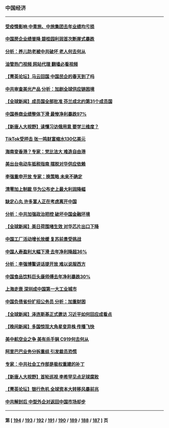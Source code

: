 ### 中国经济
---
#### [受疫情影响 中青旅、中旅集团去年业绩均亏损](../../pages/ncid283/n13963436.md?04021245) 
#### [中国房企业绩普降 碧桂园利润首次断崖式暴跌](../../pages/ncid283/n13963401.md?04021245) 
#### [分析：养儿防老被中共破坏 老人何去何从](../../pages/ncid283/n13962933.md?04021245) 
#### [油管热门视频 网站代理 翻墙必看视频](http://138.2.39.72:81/youtube.html?epic-marker?04021245)
#### [【菁英论坛】马云回国 中国民企的春天到了吗](../../pages/ncid283/n13963374.md?04021245) 
#### [中共审查美光产品 分析：加剧全球供应链困境](../../pages/ncid283/n13963146.md?04021245) 
#### [【全球新闻】成员国全部批准 芬兰成北约第31个成员国](../../pages/ncid283/n13963059.md?04021245) 
#### [中国券商业绩整体下滑 最惨净利暴跌97%](../../pages/ncid283/n13962821.md?04021245) 
#### [【新唐人大视野】读懂习访俄用意 要学三维度？](../../pages/ncid283/n13962789.md?04021245) 
#### [TikTok受抨击 张一鸣财富缩水130亿美元](../../pages/ncid283/n13962772.md?04021245) 
#### [海南变香港？专家：党比法大 难造自由港](../../pages/ncid283/n13962292.md?04021245) 
#### [美出台电动车抵税指南 摆脱对华供应依赖](../../pages/ncid283/n13962673.md?04021245) 
#### [李强重申开放 专家：换策略 未来不确定](../../pages/ncid283/n13961868.md?04021245) 
#### [清零加上制裁 华为公布史上最大利润降幅](../../pages/ncid283/n13962567.md?04021245) 
#### [缺定心丸 许多富人正在考虑离开中国](../../pages/ncid283/n13962259.md?04021245) 
#### [分析：中共加强政治把控 破坏中国金融环境](../../pages/ncid283/n13962430.md?04021245) 
#### [【全球新闻】美日荷围堵生效 对华芯片出口下降](../../pages/ncid283/n13962443.md?04021245) 
#### [中国工厂活动增长放缓 复苏前景受挑战](../../pages/ncid283/n13962376.md?04021245) 
#### [中国人寿盈利大幅下滑 去年净利降超36%](../../pages/ncid283/n13962055.md?04021245) 
#### [分析：李强博鳌讲话提开放 难以说服西方](../../pages/ncid283/n13961994.md?04021245) 
#### [中国食品饮料巨头康师傅去年净利暴跌30%](../../pages/ncid283/n13962025.md?04021245) 
#### [上海走衰 深圳成中国第一大工业城市](../../pages/ncid283/n13961717.md?04021245) 
#### [中国负债省份扩招公务员 分析：加重财困](../../pages/ncid283/n13961670.md?04021245) 
#### [【全球新闻】泽连斯基正式邀访 习近平如何回应成看点](../../pages/ncid283/n13961576.md?04021245) 
#### [【晚间新闻】多国惊现大角星变异株 传播飞快](../../pages/ncid283/n13961578.md?04021245) 
#### [美中航空业之争 美有杀手锏 C919何去何从](../../pages/ncid283/n13960616.md?04021245) 
#### [阿里巴巴业务分拆重组 引发裁员恐慌](../../pages/ncid283/n13961259.md?04021245) 
#### [专家：中共社会工作部是极权重建的补丁](../../pages/ncid283/n13961384.md?04021245) 
#### [【新唐人大视野】首轮巡视 李希罕见点足球腐败](../../pages/ncid283/n13961320.md?04021245) 
#### [【菁英论坛】银行危机 全球资本大转移风暴前兆](../../pages/ncid283/n13961252.md?04021245) 
#### [中共解封后 中型外企对返回中国市场却步](../../pages/ncid283/n13961180.md?04021245) 

---
#### 第 [ [194](./194.md?04021245) / [193](./193.md?04021245) / [192](./192.md?04021245) / [191](./191.md?04021245) / [190](./190.md?04021245) / [189](./189.md?04021245) / [188](./188.md?04021245) / [187](./187.md?04021245) ] 页
